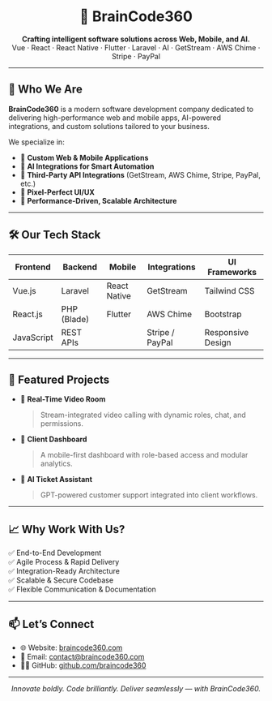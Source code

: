 <h1 align="center">🧠 BrainCode360</h1>
<p align="center">
  <strong>Crafting intelligent software solutions across Web, Mobile, and AI.</strong><br/>
  Vue · React · React Native · Flutter · Laravel · AI · GetStream · AWS Chime · Stripe · PayPal
</p>

---

## 🚀 Who We Are

**BrainCode360** is a modern software development company dedicated to delivering high-performance web and mobile apps, AI-powered integrations, and custom solutions tailored to your business.

We specialize in:
- 🔧 **Custom Web & Mobile Applications**
- 🤖 **AI Integrations for Smart Automation**
- 🔌 **Third-Party API Integrations** (GetStream, AWS Chime, Stripe, PayPal, etc.)
- 🎨 **Pixel-Perfect UI/UX**
- 🧪 **Performance-Driven, Scalable Architecture**

---

## 🛠️ Our Tech Stack

| Frontend        | Backend         | Mobile           | Integrations        | UI Frameworks        |
|-----------------|------------------|------------------|----------------------|------------------------|
| Vue.js          | Laravel          | React Native     | GetStream            | Tailwind CSS          |
| React.js        | PHP (Blade)      | Flutter          | AWS Chime            | Bootstrap              |
| JavaScript      | REST APIs        |                  | Stripe / PayPal      | Responsive Design      |

---

## 🌟 Featured Projects

- 🎥 **Real-Time Video Room**
  > Stream-integrated video calling with dynamic roles, chat, and permissions.
- 📱 **Client Dashboard**
  > A mobile-first dashboard with role-based access and modular analytics.
- 🧠 **AI Ticket Assistant**
  > GPT-powered customer support integrated into client workflows.

---

## 📈 Why Work With Us?

✅ End-to-End Development  
✅ Agile Process & Rapid Delivery  
✅ Integration-Ready Architecture  
✅ Scalable & Secure Codebase  
✅ Flexible Communication & Documentation  

---

## 📫 Let’s Connect

- 🌐 Website: [braincode360.com](https://braincode360.com)
- 📧 Email: [contact@braincode360.com](mailto:contact@braincode360.com)
- 🧑‍💻 GitHub: [github.com/braincode360](https://github.com/braincode360)

---

<p align="center"><em>Innovate boldly. Code brilliantly. Deliver seamlessly — with BrainCode360.</em></p>
